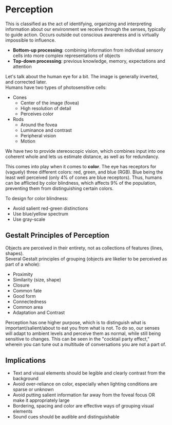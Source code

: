 # Perception

This is classified as the act of identifying, organizing and interpreting information about our environment we receive through the senses, typically to guide action. Occurs outside out conscious awareness and is virtually impossible to influence.

- **Bottom-up processing**: combining information from individual sensory cells into more complex representations of objects
- **Top-down processing**: previous knowledge, memory, expectations and attention

Let's talk about the human eye for a bit. The image is generally inverted, and corrected later.  
Humans have two types of photosensitive cells:

- Cones
  - Center of the image (fovea)
  - High resolution of detail
  - Perceives color
- Rods
  - Around the fovea
  - Luminance and contrast
  - Peripheral vision
  - Motion

We have two to provide stereoscopic vision, which combines input into one coherent whole and lets us estimate distance, as well as for redundancy.

This comes into play when it comes to **color**. The eye has receptors for (vaguely) three different colors: red, green, and blue (RGB). Blue being the least well perceived (only 4% of cones are blue receptors). Thus, humans can be afflicted by color blindness, which affects 9% of the population, preventing them from distinguishing certain colors.

To design for color blindness:

- Avoid salient red-green distinctions
- Use blue/yellow spectrum
- Use gray-scale

## Gestalt Principles of Perception

Objects are perceived in their entirety, not as collections of features (lines, shapes).  
Several Gestalt principles of grouping (objects are likelier to be perceived as part of a whole):

- Proximity
- Similarity (size, shape)
- Closure
- Common fate
- Good form
- Connectedness
- Common area
- Adaptation and Contrast

Perception has one higher purpose, which is to distinguish what is important/salient/about to eat you from what is not. To do so, our senses will adapt to ambient levels and perceive them as normal, while still being sensitive to changes. This can be seen in the "cocktail party effect," wherein you can tune out a multitude of conversations you are not a part of.

## Implications

- Text and visual elements should be legible and clearly contrast from the background
- Avoid over-reliance on color, especially when lighting conditions are sparse or unknown
- Avoid putting salient information far away from the foveal focus OR make it appropriately large
- Bordering, spacing and color are effective ways of grouping visual elements
- Sound cues should be audible and distinguishable
